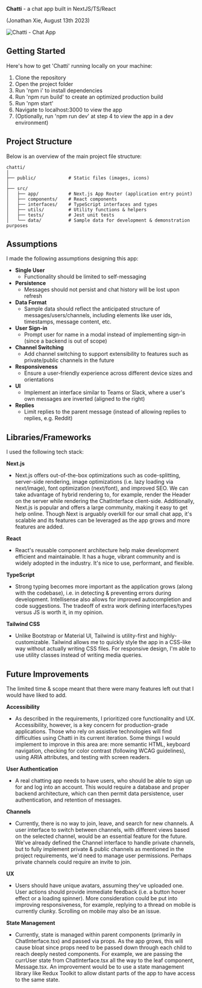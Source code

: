 **Chatti** - a chat app built in NextJS/TS/React

(Jonathan Xie, August 13th 2023)

![Chatti - Chat App](./public/readme.png)

## Getting Started

Here's how to get 'Chatti' running locally on your machine:

1. Clone the repository
2. Open the project folder
3. Run 'npm i' to install dependencies
4. Run 'npm run build' to create an optimized production build
5. Run 'npm start'
6. Navigate to localhost:3000 to view the app
7. (Optionally, run 'npm run dev' at step 4 to view the app in a dev environment)

## Project Structure

Below is an overview of the main project file structure:

```
chatti/
│
├── public/            # Static files (images, icons)
│
├── src/                 
│   ├── app/           # Next.js App Router (application entry point)
│   ├── components/    # React components 
│   ├── interfaces/    # TypeScript interfaces and types
│   ├── utils/         # Utility functions & helpers
│   ├── tests/         # Jest unit tests 
│   └── data/          # Sample data for development & demonstration purposes
```

## Assumptions

I made the following assumptions designing this app:

- **Single User**
    - Functionality should be limited to self-messaging
- **Persistence**
    - Messages should not persist and chat history will be lost upon refresh
- **Data Format**
    - Sample data should reflect the anticipated structure of messages/users/channels, including elements like user ids, timestamps, message content, etc.
- **User Sign-in**
    - Prompt user for name in a modal instead of implementing sign-in (since a backend is out of scope)
- **Channel Switching**
    - Add channel switching to support extensibility to features such as private/public channels in the future
- **Responsiveness**
    - Ensure a user-friendly experience across different device sizes and orientations
- **UI**
    - Implement an interface similar to Teams or Slack, where a user's own messages are inverted (aligned to the right)
- **Replies**
    - Limit replies to the parent message (instead of allowing replies to replies, e.g. Reddit)

## Libraries/Frameworks

I used the following tech stack:

**Next.js**
- Next.js offers out-of-the-box optimizations such as code-splitting, server-side rendering, image optimizations (i.e. lazy loading via next/image), font optimization (next/font), and improved SEO. We can take advantage of hybrid rendering to, for example, render the Header on the server while rendering the ChatInterface client-side. Additionally, Next.js is popular and offers a large community, making it easy to get help online. Though Next is arguably overkill for our small chat app, it's scalable and its features can be leveraged as the app grows and more features are added.

**React**
- React's reusable component architecture help make development efficient and maintainable. It has a huge, vibrant community and is widely adopted in the industry. It's nice to use, performant, and flexible.

**TypeScript**
- Strong typing becomes more important as the application grows (along with the codebase), i.e. in detecting & preventing errors during development. Intellisense also allows for improved autocompletion and code suggestions. The tradeoff of extra work defining interfaces/types versus JS is worth it, in my opinion.

**Tailwind CSS**
- Unlike Bootstrap or Material UI, Tailwind is utility-first and highly-customizable. Tailwind allows me to quickly style the app in a CSS-like way without actually writing CSS files. For responsive design, I'm able to use utility classes instead of writing media queries.

## Future Improvements

The limited time & scope meant that there were many features left out that I would have liked to add.

**Accessibility**
- As described in the requirements, I prioritized core functionality and UX. Accessibility, however, is a key concern for production-grade applications. Those who rely on assistive technologies will find difficulties using Chatti in its current iteration. Some things I would implement to improve in this area are: more semantic HTML, keyboard navigation, checking for color contrast (following WCAG guidelines), using ARIA attributes, and testing with screen readers.

**User Authentication**
- A real chatting app needs to have users, who should be able to sign up for and log into an account. This would require a database and proper backend architecture, which can then permit data persistence, user authentication, and retention of messages.

**Channels**
- Currently, there is no way to join, leave, and search for new channels. A user interface to switch between channels, with different views based on the selected channel, would be an essential feature for the future. We've already defined the Channel interface to handle private channels, but to fully implement private & public channels as mentioned in the project requirements, we'd need to manage user permissions. Perhaps private channels could require an invite to join. 

**UX**
- Users should have unique avatars, assuming they've uploaded one. User actions should provide immediate feedback (i.e. a button hover effect or a loading spinner). More consideration could be put into improving responsiveness, for example, replying to a thread on mobile is currently clunky. Scrolling on mobile may also be an issue. 

**State Management**
- Currently, state is managed within parent components (primarily in ChatInterface.tsx) and passed via props. As the app grows, this will cause bloat since props need to be passed down through each child to reach deeply nested components. For example, we are passing the currUser state from ChatInterface.tsx all the way to the leaf component, Message.tsx. An improvement would be to use a state management library like Redux Toolkit to allow distant parts of the app to have access to the same state.

